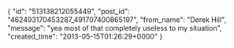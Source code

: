  {
   "id": "513138212055449",
   "post_id": "462493170453287_491707400865197",
   "from_name": "Derek Hill",
   "message": "yea most of that completely useless to my situation",
   "created_time": "2013-05-15T01:26:29+0000"
 }
